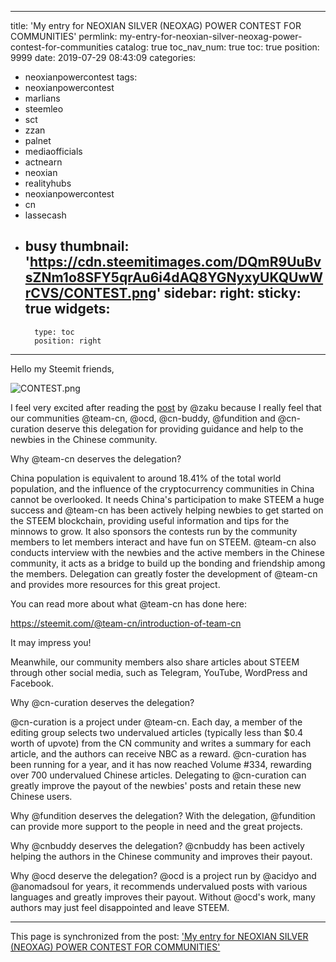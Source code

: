 
---
title: 'My entry for NEOXIAN SILVER (NEOXAG) POWER CONTEST FOR COMMUNITIES'
permlink: my-entry-for-neoxian-silver-neoxag-power-contest-for-communities
catalog: true
toc_nav_num: true
toc: true
position: 9999
date: 2019-07-29 08:43:09
categories:
- neoxianpowercontest
tags:
- neoxianpowercontest
- marlians
- steemleo
- sct
- zzan
- palnet
- mediaofficials
- actnearn
- neoxian
- realityhubs
- neoxianpowercontest
- cn
- lassecash
- busy
thumbnail: 'https://cdn.steemitimages.com/DQmR9UuBvsZNm1o8SFY5qrAu6i4dAQ8YGNyxyUKQUwWrCVS/CONTEST.png'
sidebar:
    right:
        sticky: true
widgets:
    -
        type: toc
        position: right
---


Hello my Steemit friends, 

![CONTEST.png](https://cdn.steemitimages.com/DQmR9UuBvsZNm1o8SFY5qrAu6i4dAQ8YGNyxyUKQUwWrCVS/CONTEST.png)

 I feel very excited after reading the [post](https://steemit.com/neoxianpowercontest/@zaku/neoxian-silver-neoxag-power-contest-for-communities-or-or-10k-neoxag-power-or-or) by @zaku because I really feel that our communities @team-cn, @ocd, @cn-buddy, @fundition and @cn-curation deserve this delegation for providing guidance and help to the newbies in the Chinese community. 

Why @team-cn deserves the delegation?

China population is equivalent to around 18.41% of the total world population, and the influence of the cryptocurrency  communities in China cannot be overlooked. It needs China's participation to make STEEM a huge success and @team-cn has been actively helping newbies to get started on the STEEM blockchain, providing useful information and tips for the minnows to grow. It also sponsors the contests run by the community members to let members interact and have fun on STEEM. @team-cn also conducts interview with the newbies and the active members in the Chinese community, it acts as a bridge to build up the bonding and friendship among the members. Delegation can greatly foster the development of @team-cn and provides more resources for this great project.

You can read more about what @team-cn has done here:

https://steemit.com/@team-cn/introduction-of-team-cn

It may impress you!

Meanwhile, our community members also share articles about STEEM through other social media, such as Telegram, YouTube, WordPress and Facebook.

Why @cn-curation deserves the delegation?

@cn-curation is a project under @team-cn. Each day, a member of the editing group selects two undervalued articles (typically less than $0.4 worth of upvote) from the CN community and writes a summary for each article, and the authors can receive NBC as a reward. @cn-curation has been running for a year, and it has now reached Volume #334, rewarding over 700 undervalued Chinese articles. Delegating to @cn-curation can greatly improve the payout of the newbies' posts and retain these new Chinese users.

Why @fundition deserves the delegation?
With the delegation, @fundition can provide more support to the people in need and the great projects.

Why @cnbuddy deserves the delegation?
 @cnbuddy has been actively helping the authors in the Chinese community and improves their payout.

Why @ocd deserve the delegation?
@ocd is a project run by @acidyo and @anomadsoul for years, it recommends undervalued posts with various languages and greatly improves their payout. Without @ocd's work, many authors may just feel disappointed and leave STEEM.

- - -

This page is synchronized from the post: ['My entry for NEOXIAN SILVER (NEOXAG) POWER CONTEST FOR COMMUNITIES'](https://steemit.com/@htliao/my-entry-for-neoxian-silver-neoxag-power-contest-for-communities)
